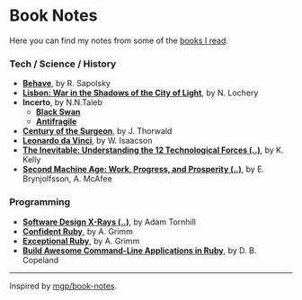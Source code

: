 # Book Notes

Here you can find my notes from some of the [books I read](https://www.goodreads.com/user/show/64517152-marek-kowalcze).

### Tech / Science / History

* **[Behave](behave.md)**, by R. Sapolsky
* **[Lisbon: War in the Shadows of the City of Light](lizbon.md)**, by N. Lochery
* **Incerto**, by N.N.Taleb
  * **[Black Swan](blackswan.md)**
  * **[Antifragile](antifragile.md)**
* **[Century of the Surgeon](century-of-the-surgeons.md)**, by J. Thorwald
* **[Leonardo da Vinci](leonardo.md)**, by W. Isaacson
* **[The Inevitable: Understanding the 12 Technological Forces (..)](inevitable.md)**, by K. Kelly
* **[Second Machine Age: Work, Progress, and Prosperity (..)](second-machine-age.md)**, by E. Brynjolfsson, A. McAfee

### Programming

* **[Software Design X-Rays (..)](x-rays.md)**, by Adam Tornhill
* **[Confident Ruby](confident-ruby.md)**, by A. Grimm
* **[Exceptional Ruby](exceptional-ruby.md)**, by A. Grimm
* **[Build Awesome Command-Line Applications in Ruby](awesome-command-line-apps.md)**, by D. B. Copeland

---

Inspired by [mgp/book-notes](https://github.com/mgp/book-notes).
